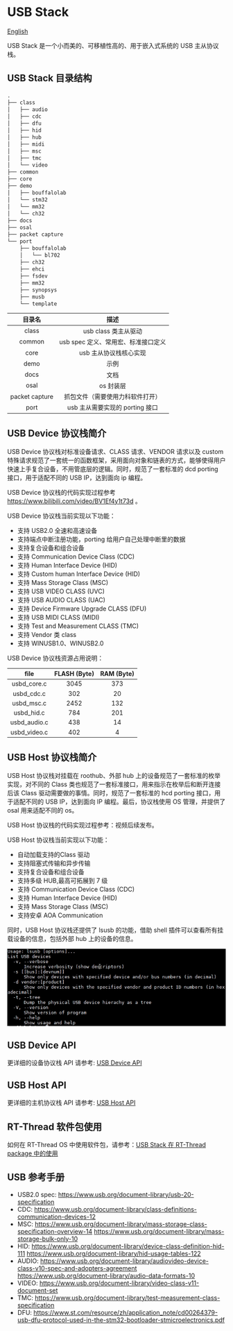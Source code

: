 # USB Stack

[English](./README.md)

USB Stack 是一个小而美的、可移植性高的、用于嵌入式系统的 USB 主从协议栈。

## USB Stack 目录结构

```
.
├── class
│   ├── audio
│   ├── cdc
│   ├── dfu
│   ├── hid
│   ├── hub
│   ├── midi
│   ├── msc
│   ├── tmc
│   └── video
├── common
├── core
├── demo
│   ├── bouffalolab
│   └── stm32
│   └── mm32
│   └── ch32
├── docs
├── osal
├── packet capture
└── port
    ├── bouffalolab
    │   └── bl702
    ├── ch32
    ├── ehci
    ├── fsdev
    ├── mm32
    ├── synopsys
    ├── musb
    └── template
```

|   目录名       |  描述                          |
|:-------------:|:------------------------------:|
|class          |  usb class 类主从驱动           |
|common         |  usb spec 定义、常用宏、标准接口定义 |
|core           |  usb 主从协议栈核心实现            |
|demo           |  示例                          |
|docs           |  文档                          |
|osal           |  os 封装层                       |
|packet capture |  抓包文件（需要使用力科软件打开）|
|port           |  usb 主从需要实现的 porting 接口 |

## USB Device 协议栈简介

USB Device 协议栈对标准设备请求、CLASS 请求、VENDOR 请求以及 custom 特殊请求规范了一套统一的函数框架，采用面向对象和链表的方式，能够使得用户快速上手复合设备，不用管底层的逻辑。同时，规范了一套标准的 dcd porting 接口，用于适配不同的 USB IP，达到面向 ip 编程。

USB Device 协议栈的代码实现过程参考 <https://www.bilibili.com/video/BV1Ef4y1t73d> 。

USB Device 协议栈当前实现以下功能：

- 支持 USB2.0 全速和高速设备
- 支持端点中断注册功能，porting 给用户自己处理中断里的数据
- 支持复合设备和组合设备
- 支持 Communication Device Class (CDC)
- 支持 Human Interface Device (HID)
- 支持 Custom human Interface Device (HID)
- 支持 Mass Storage Class (MSC)
- 支持 USB VIDEO CLASS (UVC)
- 支持 USB AUDIO CLASS (UAC)
- 支持 Device Firmware Upgrade CLASS (DFU)
- 支持 USB MIDI CLASS (MIDI)
- 支持 Test and Measurement CLASS (TMC)
- 支持 Vendor 类 class
- 支持 WINUSB1.0、WINUSB2.0

USB Device 协议栈资源占用说明：

|   file      |  FLASH (Byte)  |  RAM (Byte)  |
|:-----------:|:--------------:|:------------:|
|usbd_core.c  |  3045          | 373          |
|usbd_cdc.c   |  302           | 20           |
|usbd_msc.c   |  2452          | 132          |
|usbd_hid.c   |  784           | 201          |
|usbd_audio.c |  438           | 14           |
|usbd_video.c |  402           | 4            |

## USB Host 协议栈简介

USB Host 协议栈对挂载在 roothub、外部 hub 上的设备规范了一套标准的枚举实现，对不同的 Class 类也规范了一套标准接口，用来指示在枚举后和断开连接后该 Class 驱动需要做的事情。同时，规范了一套标准的 hcd porting 接口，用于适配不同的 USB IP，达到面向 IP 编程。最后，协议栈使用 OS 管理，并提供了 osal 用来适配不同的 os。

USB Host 协议栈的代码实现过程参考：视频后续发布。

USB Host 协议栈当前实现以下功能：

- 自动加载支持的Class 驱动
- 支持阻塞式传输和异步传输
- 支持复合设备和组合设备
- 支持多级 HUB,最高可拓展到 7 级
- 支持 Communication Device Class (CDC)
- 支持 Human Interface Device (HID)
- 支持 Mass Storage Class (MSC)
- 支持安卓 AOA Communication

同时，USB Host 协议栈还提供了 lsusb 的功能，借助 shell 插件可以查看所有挂载设备的信息，包括外部 hub 上的设备的信息。

![lsusb](docs/img/lsusb.png)

## USB Device API

更详细的设备协议栈 API 请参考: [USB Device API](docs/usb_device.md)

## USB Host API

更详细的主机协议栈 API 请参考: [USB Host API](docs/usb_host.md)

## RT-Thread 软件包使用

如何在 RT-Thread OS 中使用软件包，请参考：[USB Stack 在 RT-Thread package 中的使用](docs/rt-thread_zh.md)

## USB 参考手册

- USB2.0 spec: <https://www.usb.org/document-library/usb-20-specification>
- CDC: <https://www.usb.org/document-library/class-definitions-communication-devices-12>
- MSC: <https://www.usb.org/document-library/mass-storage-class-specification-overview-14>
     <https://www.usb.org/document-library/mass-storage-bulk-only-10>
- HID: <https://www.usb.org/document-library/device-class-definition-hid-111>
       <https://www.usb.org/document-library/hid-usage-tables-122>
- AUDIO: <https://www.usb.org/document-library/audiovideo-device-class-v10-spec-and-adopters-agreement>
        <https://www.usb.org/document-library/audio-data-formats-10>
- VIDEO: <https://www.usb.org/document-library/video-class-v11-document-set>
- TMC: <https://www.usb.org/document-library/test-measurement-class-specification>
- DFU: <https://www.st.com/resource/zh/application_note/cd00264379-usb-dfu-protocol-used-in-the-stm32-bootloader-stmicroelectronics.pdf>
